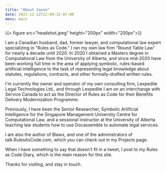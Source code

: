 ```yaml
---
title: "About Jason"
date: 2021-12-22T22:09:32-07:00
menu: main
---
```


{{< figure src="headshot.jpeg" height="200px" width="200px">}}

I am a Canadian husband, dad, former lawyer, and computational law expert
specializing in "Rules as Code." I ran my own law firm "Round Table Law"
for nearly a decade until 2020. In 2020 I obtained a Masters degree in
Computational Law from the University of Alberta, and since mid-2020 have
been working full time in the area of applying symbolic, rules-based
artificial intelligence to the task of representing legal knowledge about
statutes, regulations, contracts, and other formally-drafted written rules.

I'm currently the owner and operator of my own consulting firm, Lexpedite
Legal Technologies Ltd., and through Lexpedite I am on an interchange with
Service Canada to act as the Director of Rules as Code for their Benefits
Delivery Modernization Programme.

Previously, I have been the Senior Researcher, Symbolic Artificial Intelligence
for the Singapore Management University Centre for Computational Law,
and a sessional instructor at the University of Alberta teaching law
students how to use Docassemble to automate legal services.

I am also the author of Blawx, and one of the administrators of 
talk.RulesAsCode.com, which you can check out in my Projects page.

When I have something to say that doesn't fit in a tweet, I post to my
Rules as Code Diary, which is the main reason for this site.

Thanks for visiting, and stay in touch.
